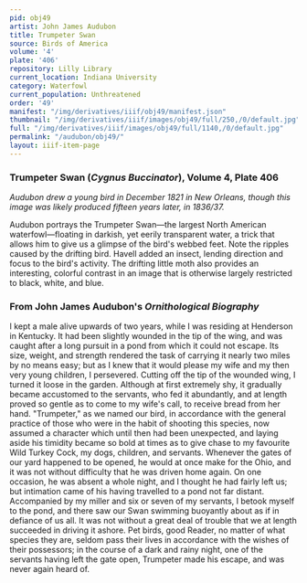 ```yaml
---
pid: obj49
artist: John James Audubon
title: Trumpeter Swan
source: Birds of America
volume: '4'
plate: '406'
repository: Lilly Library
current_location: Indiana University
category: Waterfowl
current_population: Unthreatened
order: '49'
manifest: "/img/derivatives/iiif/obj49/manifest.json"
thumbnail: "/img/derivatives/iiif/images/obj49/full/250,/0/default.jpg"
full: "/img/derivatives/iiif/images/obj49/full/1140,/0/default.jpg"
permalink: "/audubon/obj49/"
layout: iiif-item-page
---
```


### Trumpeter Swan (_Cygnus Buccinator_), Volume 4, Plate 406

_Audubon drew a young bird in December 1821 in New Orleans, though this image was likely produced fifteen years later, in 1836/37._

Audubon portrays the Trumpeter Swan—the largest North American waterfowl—floating in darkish, yet eerily transparent water, a trick that allows him to give us a glimpse of the bird's webbed feet. Note the ripples caused by the drifting bird. Havell added an insect, lending direction and focus to the bird's activity. The drifting little moth also provides an interesting, colorful contrast in an image that is otherwise largely restricted to black, white, and blue.

### From John James Audubon's _Ornithological Biography_

I kept a male alive upwards of two years, while I was residing at Henderson in Kentucky. It had been slightly wounded in the tip of the wing, and was caught after a long pursuit in a pond from which it could not escape. Its size, weight, and strength rendered the task of carrying it nearly two miles by no means easy; but as I knew that it would please my wife and my then very young children, I persevered. Cutting off the tip of the wounded wing, I turned it loose in the garden. Although at first extremely shy, it gradually became accustomed to the servants, who fed it abundantly, and at length proved so gentle as to come to my wife's call, to receive bread from her hand. "Trumpeter," as we named our bird, in accordance with the general practice of those who were in the habit of shooting this species, now assumed a character which until then had been unexpected, and laying aside his timidity became so bold at times as to give chase to my favourite Wild Turkey Cock, my dogs, children, and servants. Whenever the gates of our yard happened to be opened, he would at once make for the Ohio, and it was not without difficulty that he was driven home again. On one occasion, he was absent a whole night, and I thought he had fairly left us; but intimation came of his having travelled to a pond not far distant. Accompanied by my miller and six or seven of my servants, I betook myself to the pond, and there saw our Swan swimming buoyantly about as if in defiance of us all. It was not without a great deal of trouble that we at length succeeded in driving it ashore. Pet birds, good Reader, no matter of what species they are, seldom pass their lives in accordance with the wishes of their possessors; in the course of a dark and rainy night, one of the servants having left the gate open, Trumpeter made his escape, and was never again heard of.
